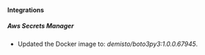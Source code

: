 #### Integrations
##### Aws Secrets Manager
- Updated the Docker image to: *demisto/boto3py3:1.0.0.67945*.

